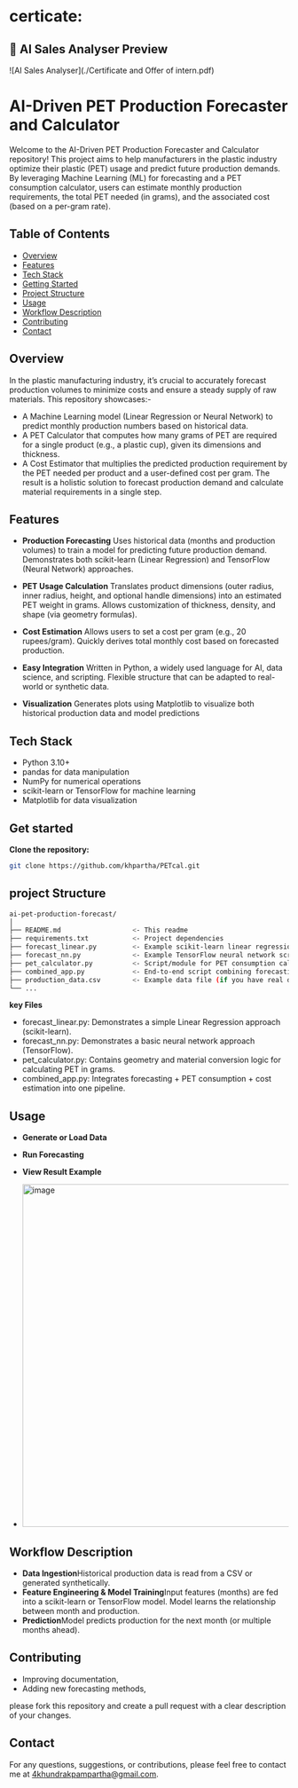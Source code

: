 # certicate:
## 🧠 AI Sales Analyser Preview
![AI Sales Analyser](./Certificate and Offer of intern.pdf)

# AI-Driven PET Production Forecaster and Calculator

Welcome to the AI-Driven PET Production Forecaster and Calculator repository! This project aims to help manufacturers in the plastic industry optimize their plastic (PET) usage and predict future production demands. By leveraging Machine Learning (ML) for forecasting and a PET consumption calculator, users can estimate monthly production requirements, the total PET needed (in grams), and the associated cost (based on a per-gram rate).

## Table of Contents

- [Overview](#overview)
- [Features](#features)
- [Tech Stack](#tech-stack)
- [Getting Started](#getting-started)
- [Project Structure](#project-structure)
- [Usage](#usage)
- [Workflow Description](#workflow-description)
- [Contributing](#contributing)
- [Contact](#contact)
 

## Overview

In the plastic manufacturing industry, it’s crucial to accurately forecast production volumes to minimize costs and ensure a steady supply of raw materials. This repository showcases:-
- A Machine Learning model (Linear Regression or Neural Network) to predict monthly production numbers based on historical data.
- A PET Calculator that computes how many grams of PET are required for a single product (e.g., a plastic cup), given its dimensions and thickness.
- A Cost Estimator that multiplies the predicted production requirement by the PET needed per product and a user-defined cost per gram.
The result is a holistic solution to forecast production demand and calculate material requirements in a single step.

## Features

 


- **Production Forecasting**
Uses historical data (months and production volumes) to train a model for predicting future production demand.
Demonstrates both scikit-learn (Linear Regression) and TensorFlow (Neural Network) approaches.

- **PET Usage Calculation**
Translates product dimensions (outer radius, inner radius, height, and optional handle dimensions) into an estimated PET weight in grams.
Allows customization of thickness, density, and shape (via geometry formulas).

- **Cost Estimation**
Allows users to set a cost per gram (e.g., 20 rupees/gram).
Quickly derives total monthly cost based on forecasted production.

- **Easy Integration**
Written in Python, a widely used language for AI, data science, and scripting.
Flexible structure that can be adapted to real-world or synthetic data.

- **Visualization**
Generates plots using Matplotlib to visualize both historical production data and model predictions


## Tech Stack

- Python 3.10+
- pandas for data manipulation
- NumPy for numerical operations
- scikit-learn or TensorFlow for machine learning
- Matplotlib for data visualization




## Get started

 **Clone the repository:**

   ```bash
   git clone https://github.com/khpartha/PETcal.git
 
```


## project Structure
 
   ```bash
  ai-pet-production-forecast/
│
├── README.md                  <- This readme
├── requirements.txt           <- Project dependencies
├── forecast_linear.py         <- Example scikit-learn linear regression script
├── forecast_nn.py             <- Example TensorFlow neural network script
├── pet_calculator.py          <- Script/module for PET consumption calculation
├── combined_app.py            <- End-to-end script combining forecasting & PET calculation
├── production_data.csv        <- Example data file (if you have real data)
└── ...
 
```
**key Files**
- forecast_linear.py: Demonstrates a simple Linear Regression approach (scikit-learn).
- forecast_nn.py: Demonstrates a basic neural network approach (TensorFlow).
- pet_calculator.py: Contains geometry and material conversion logic for calculating PET in grams.
- combined_app.py: Integrates forecasting + PET consumption + cost estimation into one pipeline.

## Usage
- **Generate or Load Data**
 
- **Run Forecasting**

- **View Result Example**
- <img width="618" alt="image" src="https://github.com/user-attachments/assets/16a92e45-2ebe-44eb-870e-876b562ac7ce" />




## Workflow Description

- **Data Ingestion**Historical production data is read from a CSV or generated synthetically.
- **Feature Engineering & Model Training**Input features (months) are fed into a scikit-learn or TensorFlow model.
Model learns the relationship between month and production.
- **Prediction**Model predicts production for the next month (or multiple months ahead).

## Contributing
- Improving documentation,
- Adding new forecasting methods,
  
please fork this repository and create a pull request with a clear description of your changes.

 

## Contact 
For any questions, suggestions, or contributions, please feel free to contact me at 4khundrakpampartha@gmail.com.




